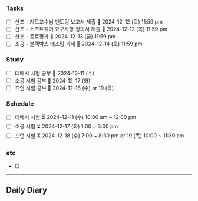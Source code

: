 ### Tasks
- [ ] 산프 - 지도교수님 멘토링 보고서 제출 📅 2024-12-12 (목) 11:59 pm
- [ ] 산프 - 소프트웨어 요구사항 정의서 제출 📅 2024-12-12 (목) 11:59 pm
- [ ] 산프 - 동료평가 📅 2024-12-13 (금) 11:59 pm
- [ ] 소공 - 블랙박스 테스팅 과제 📅 2024-12-14 (토) 11:59 pm

### Study
- [ ] 데베시 시험 공부 📅 2024-12-11 (수)
- [ ] 소공 시험 공부 📅 2024-12-17 (화)
- [ ] 프언 시험 공부 📅 2024-12-18 (수) or 19 (목)

### Schedule
- [ ] 데베시 시험 ⏳ 2024-12-11 (수) 10:00 am ~ 12:00 pm
- [ ] 소공 시험 ⏳ 2024-12-17 (화) 1:00 ~ 3:00 pm
- [ ] 프언 시험 ⏳ 2024-12-18 (수) 7:00 ~ 8:30 pm or 19 (목) 10:00 ~ 11:30 am

### etc
- [ ] 

---
## Daily Diary

